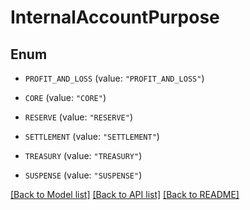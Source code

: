 # InternalAccountPurpose

## Enum


* `PROFIT_AND_LOSS` (value: `"PROFIT_AND_LOSS"`)

* `CORE` (value: `"CORE"`)

* `RESERVE` (value: `"RESERVE"`)

* `SETTLEMENT` (value: `"SETTLEMENT"`)

* `TREASURY` (value: `"TREASURY"`)

* `SUSPENSE` (value: `"SUSPENSE"`)


[[Back to Model list]](../README.md#documentation-for-models) [[Back to API list]](../README.md#documentation-for-api-endpoints) [[Back to README]](../README.md)


